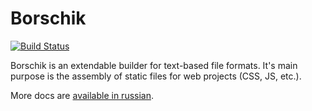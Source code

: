 # Borschik
[![Build Status](https://secure.travis-ci.org/veged/borschik.png?branch=master)](http://travis-ci.org/veged/borschik)

Borschik is an extendable builder for text-based file formats.
It's main purpose is the assembly of static files for web projects (CSS, JS, etc.).

More docs are [available in russian](README.ru.md).

<!-- Yandex.Metrika counter -->
<img src="https://mc.yandex.ru/watch/12831025" style="position:absolute; left:-9999px;" alt="" />
<!-- /Yandex.Metrika counter -->
